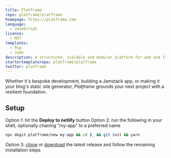 ```yaml
---
title: Platframe
repo: platframe/platframe
homepage: https://platframe.com
language:
  - JavaScript
license:
  - MIT
templates:
  - Pug
  - Jade
description: A structured, scalable and modular platform for web and frontend development.
startertemplaterepo: platframe/platframe
twitter: platframe
---
```


Whether it's bespoke development, building a Jamstack app, or making it your blog's static site generator, _Platframe_ grounds your next project with a resilient foundation.

## Setup

Option 1: hit the **Deploy to netlify** button
Option 2: run the following in your shell, optionally chaning "my-app" to a preferred name

```bash
npx degit platframe/new my-app && cd $_ && git init && yarn
```

Option 3: [clone](https://github.com/platframe/platframe.git) or [download](https://github.com/platframe/platframe/releases/latest) the latest release and follow the remaining installation steps
